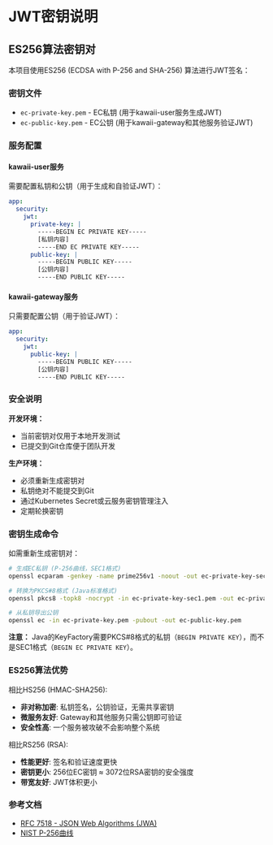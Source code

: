 # JWT密钥说明

## ES256算法密钥对

本项目使用ES256 (ECDSA with P-256 and SHA-256) 算法进行JWT签名：

### 密钥文件
- `ec-private-key.pem` - EC私钥 (用于kawaii-user服务生成JWT)
- `ec-public-key.pem` - EC公钥 (用于kawaii-gateway和其他服务验证JWT)

### 服务配置

#### kawaii-user服务
需要配置私钥和公钥（用于生成和自验证JWT）：
```yaml
app:
  security:
    jwt:
      private-key: |
        -----BEGIN EC PRIVATE KEY-----
        [私钥内容]
        -----END EC PRIVATE KEY-----
      public-key: |
        -----BEGIN PUBLIC KEY-----
        [公钥内容]
        -----END PUBLIC KEY-----
```

#### kawaii-gateway服务
只需要配置公钥（用于验证JWT）：
```yaml
app:
  security:
    jwt:
      public-key: |
        -----BEGIN PUBLIC KEY-----
        [公钥内容]
        -----END PUBLIC KEY-----
```

### 安全说明

**开发环境：**
- 当前密钥对仅用于本地开发测试
- 已提交到Git仓库便于团队开发

**生产环境：**
- 必须重新生成密钥对
- 私钥绝对不能提交到Git
- 通过Kubernetes Secret或云服务密钥管理注入
- 定期轮换密钥

### 密钥生成命令

如需重新生成密钥对：
```bash
# 生成EC私钥 (P-256曲线，SEC1格式)
openssl ecparam -genkey -name prime256v1 -noout -out ec-private-key-sec1.pem

# 转换为PKCS#8格式 (Java标准格式)
openssl pkcs8 -topk8 -nocrypt -in ec-private-key-sec1.pem -out ec-private-key.pem

# 从私钥导出公钥
openssl ec -in ec-private-key.pem -pubout -out ec-public-key.pem
```

**注意：** Java的KeyFactory需要PKCS#8格式的私钥（`BEGIN PRIVATE KEY`），而不是SEC1格式（`BEGIN EC PRIVATE KEY`）。

### ES256算法优势

相比HS256 (HMAC-SHA256):
- **非对称加密**: 私钥签名，公钥验证，无需共享密钥
- **微服务友好**: Gateway和其他服务只需公钥即可验证
- **安全性高**: 一个服务被攻破不会影响整个系统

相比RS256 (RSA):
- **性能更好**: 签名和验证速度更快
- **密钥更小**: 256位EC密钥 ≈ 3072位RSA密钥的安全强度
- **带宽友好**: JWT体积更小

### 参考文档
- [RFC 7518 - JSON Web Algorithms (JWA)](https://tools.ietf.org/html/rfc7518)
- [NIST P-256曲线](https://csrc.nist.gov/projects/cryptographic-algorithm-validation-program/digital-signatures)
